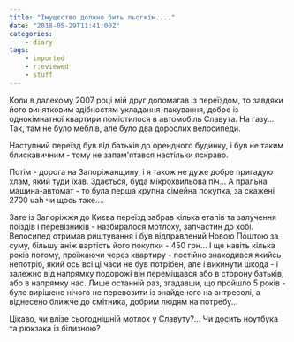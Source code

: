 ```yaml
---
title: "Імущєство должно бить льогкім...."
date: "2018-05-29T11:41:00Z"
categories:
    - diary
tags:
    - imported
    - r:eviewed
    - stuff
---
```



Коли в далекому 2007 році мій друг допомагав із переїздом, то завдяки його винятковим здібностям укладання-пакування, добро із однокімнатної квартири помістилося в автомобіль Славута. На газу... Так, там не було меблів, але було два дорослих велосипеди.

Наступний переїзд був від батьків до орендного будинку, і був не таким блискавичним - тому не запам'ятався настільки яскраво.

Потім - дорога на Запоріжанщину, і я також не дуже добре пригадую хлам, який туди їхав. Здається, буда мікрохвильова піч... А пральна машина-автомат - то була перша крупна сімейна покупка, за скажені 2700 uah чи щось таке....

Зате із Запоріжжя до Києва переїзд забрав кілька етапів та залучення поїздів і перевізників - назбиралося мотлоху, запчастин до хобі. Велосипед отримав риштування і був відправлений Новою Поштою за суму, більшу аніж вартість його покупки - 450 грн... І ще навіть кілька років потому, проїжаючи через квартиру - постійно знаходився якийсь непотріб, який ось всі ці часи не був потрібен, але і викинути шкода - і залежно від напрямку подорожі він переміщався або в сторону батьків, або в напрямку нас. Лише останній раз, згадавши, що пройшло 5 років - було вирішено нічого не перевозити із знайденого на антресолі, а віднесено ближче до смітника, добрим людям на потребу...

Цікаво, чи влізе сьогоднішній мотлох у Славуту?... Чи досить ноутбука та рюкзака із білизною?
